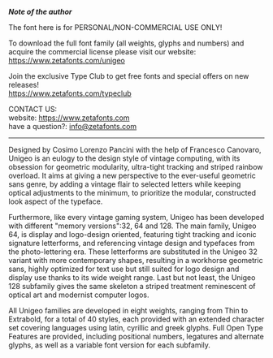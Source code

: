 ***Note of the author***

The font here is for PERSONAL/NON-COMMERCIAL USE ONLY!  
   
 To download the full font family (all weights, glyphs and numbers) and acquire the commercial license please visit our website:  
 <https://www.zetafonts.com/unigeo>  
   
 Join the exclusive Type Club to get free fonts and special offers on new releases!  
 <https://www.zetafonts.com/typeclub>  
   
 CONTACT US:  
 website: <https://www.zetafonts.com>  
 have a question?: <info@zetafonts.com>  
   
 ---  
   
 Designed by Cosimo Lorenzo Pancini with the help of Francesco Canovaro, Unigeo is an eulogy to the design style of vintage computing, with its obsession for geometric modularity, ultra-tight tracking and striped rainbow overload. It aims at giving a new perspective to the ever-useful geometric sans genre, by adding a vintage flair to selected letters while keeping optical adjustments to the minimum, to prioritize the modular, constructed look aspect of the typeface.  
   
 Furthermore, like every vintage gaming system, Unigeo has been developed with different "memory versions":32, 64 and 128. The main family, Unigeo 64, is display and logo-design oriented, featuring tight tracking and iconic signature letterforms, and referencing vintage design and typefaces from the photo-lettering era. These letterforms are substituted in the Unigeo 32 variant with more contemporary shapes, resulting in a workhorse geometric sans, highly optimized for text use but still suited for logo design and display use thanks to its wide weight range. Last but not least, the Unigeo 128 subfamily gives the same skeleton a striped treatment reminescent of optical art and modernist computer logos.   
   
 All Unigeo families are developed in eight weights, ranging from Thin to Extrabold, for a total of 40 styles, each provided with an extended character set covering languages using latin, cyrillic and greek glyphs. Full Open Type Features are provided, including positional numbers, legatures and alternate glyphs, as well as a variable font version for each subfamily.